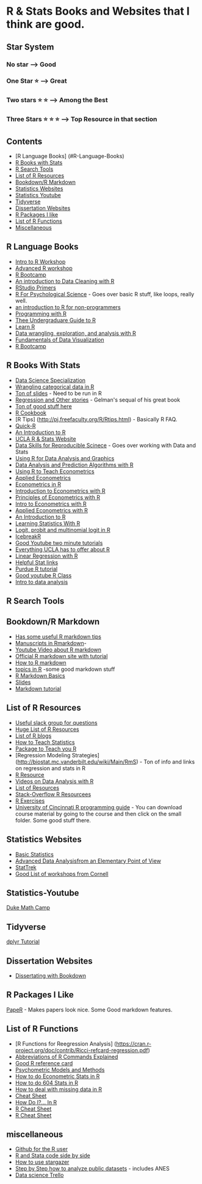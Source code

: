 # R & Stats Books and Websites that I think are good.

## Star System
### No star --> Good
### One Star :star: --> Great
### Two stars :star: :star: --> Among the Best
### Three Stars :star: :star: :star: --> Top Resource in that section


## Contents

- [R Language Books] (#R-Language-Books)
- [R Books with Stats](#R-Books-With-Stats)
- [R Search Tools](#R-Search-Tools)
- [List of R Resources](#List-of-R-Resources)
- [Bookdown/R Markdown](#Bookdown/R-Markdown)
- [Statistics Websites](#Statistics-Websites)
- [Statistics Youtube](#Statistics-Youtube)
- [Tidyverse](#Tidyverse)
- [Dissertation Websites](#Dissertation-Websites)
- [R Packages I like](#R-Packages-I-Like)
- [List of R Functions](#List-of-R-Functions)
- [Miscellaneous](#miscellaneous)

## R Language Books
- [Intro to R Workshop](https://github.com/UCIDataScienceInitiative/IntroR_Workshop)
- [Advanced R workshop](https://github.com/UCIDataScienceInitiative/AdvancedRWorkshop)
- [R Bootcamp](https://www.jaredknowles.com/r-bootcamp/)
- [An introduction to Data Cleaning with R](https://cran.r-project.org/doc/contrib/de_Jonge+van_der_Loo-Introduction_to_data_cleaning_with_R.pdf)
- [RStudio Primers](https://rstudio.cloud/learn/primers)
- [R For Psychological Science](https://psyr.org/) - Goes over basic R stuff, like loops, really well.
- [an introduction to R for non-programmers](http://swcarpentry.github.io/r-novice-gapminder/)
- [Programming with R](http://swcarpentry.github.io/r-novice-inflammation/) 
- [Thee Undergraduare Guide to R](https://2dc76119-a-62cb3a1a-s-sites.googlegroups.com/site/undergraduateguidetor/manual-files/undergradguidetoR.pdf?attachauth=ANoY7cprKuOTqDa7cWdwB-afAYvksPkZ6i8Y3ZxSgLhOTwMjbNsd8qDAJdxyrGHgBUtplleycdqaxdXVhMDqDcME8BMRPo7V18T1UwRrnxn_NPDWX931OE3x77puUHbDxtRirvRg1T3WENZ1H-N2PlYJIUrfR5qlLBG9BAIi2ZRJJnMgTwav_uCpDgxhjwCgJFOHIwY_5Im9FYhpqQ5NvEEjInA90bIUapE6WCw_k3xmLmu18bC-o8Yq6hDNUeO3aTSiOJuYFYBY&attredirects=1)
- [Learn R](https://learnxinyminutes.com/docs/r/)
- [Data wrangling, exploration, and analysis with R](https://stat545.com)
- [Fundamentals of Data Visualization](https://serialmentor.com/dataviz/)
- [R Bootcamp](https://github.com/rstudio-education/bootcamper)

## R Books With Stats
- [Data Science Specialization](https://datasciencespecialization.github.io)
- [Wrangling categorical data in R](https://peerj.com/preprints/3163/)
- [Ton of slides](https://github.com/rstudio-education/datascience-box) - Need to be run in R
- [Regression and Other stories](https://avehtari.github.io/ROS-Examples/#by_chapters) - Gelman's sequal of his great book
- [Ton of good stuff here](https://data.princeton.edu)
- [R Cookbook](http://rpubs.com/collnell/Rcookbook)
- [R Tips] (http://pj.freefaculty.org/R/Rtips.html) - Basically R FAQ.
- [Quick-R](https://www.statmethods.net/)
- [An Introduction to R](http://personality-project.org/r/short_courses/aps-short.pdf)
- [UCLA R & Stats Website](https://stats.idre.ucla.edu/)
- [Data Skills for Reproducible Scinece](https://psyteachr.github.io/msc-data-skills/index.html) - Goes over working with Data and Stats
- [Using R for Data Analysis and Graphics](https://cran.r-project.org/doc/contrib/usingR.pdf)
- [Data Analysis and Prediction Algorithms with R](https://rafalab.github.io/dsbook/)
- [Using R to Teach Econometrics](https://robjhyndman.com/papers/R.pdf)
- [Applied Econometrics](http://www.econ.uiuc.edu/~econ472/)
- [Econometrics in R](https://tyleransom.github.io/econometricslabs.html)
- [Introduction to Econometrics with R](https://scpoecon.github.io/ScPoEconometrics/)
- [Principles of Econometrics with R](https://bookdown.org/ccolonescu/RPoE4/heteroskedasticity.html)
- [Intro to Econometrics with R](https://www.econometrics-with-r.org/)
- [Applied Econometrics with R](https://eeecon.uibk.ac.at/~zeileis/teaching/AER/)
- [An Introduction to R](https://cran.r-project.org/doc/manuals/R-intro.pdf)
- [Learning Statistics With R](https://learningstatisticswithr.com/book/)
- [Logit, probit and multinomial logit in R](https://dss.princeton.edu/training/LogitR101.pdf)
- [IcebreakR](https://cran.r-project.org/doc/contrib/Robinson-icebreaker.pdf)
- [Good Youtube two minute tutorials](https://www.youtube.com/playlist?list=PLcgz5kNZFCkzSyBG3H-rUaPHoBXgijHfC)
- [Everything UCLA has to offer about R](https://stats.idre.ucla.edu/r/)
- [Linear Regression with R](https://dss.princeton.edu/training/Regression101R.pdf)
- [Helpful Stat links](http://www.princeton.edu/~otorres/Stata/statnotes)
- [Purdue R tutorial](https://www.stat.purdue.edu/scs/docs/R_Introduction.pdf)
- [Good youtube R Class](https://www.youtube.com/channel/UCstAS6IpgYgZ9Cvcag_YlCQ/featured)
- [Intro to data analysis](https://github.com/UCIDataScienceInitiative/IDA-with-R)
## R Search Tools

## Bookdown/R Markdown
- [Has some useful R markdown tips](https://cran.r-project.org/web/views/ReproducibleResearch.html)
- [Manuscripts in Rmarkdown](https://stirlingcodingclub.github.io/Manuscripts_in_Rmarkdown/Rmarkdown_notes.html)- 
- [Youtube Video about R markdown](https://www.youtube.com/watch?v=Nj9J5iCSMB0)
- [Official R markdown site with tutorial](https://rmarkdown.io.com/index.html)
- [How to R markdown](http://rpubs.com/collnell/howto_rmd)
- [topics in R](https://github.com/UCIDataScienceInitiative/Topics_In_R) -some good markdown stuff
- [R Markdown Basics](https://stats.idre.ucla.edu/r/seminars/r-markdown-basics/)
- [Slides](https://geocompr.github.io/user_19/presentation/#12)
- [Markdown tutorial](https://github.com/rstudio-education/communicate-rmd-workshop)
## List of R Resources
- [Useful slack group for questions](https://www.rfordatasci.com/about/)
- [Huge List of R Resources](https://paulvanderlaken.com/2017/08/10/r-resources-cheatsheets-tutorials-books) 
- [List of R blogs](https://www.r-bloggers.com/)
- [How to Teach Statistics](https://cran.r-project.org/web/views/TeachingStatistics.html)
- [Package to Teach you R](https://swirlstats.com/)
- [Regression Modeling Strategies] (http://biostat.mc.vanderbilt.edu/wiki/Main/RmS) - Ton of info and links on regression and stats in R
- [R Resource](https://docs.google.com/document/d/1qtdiLbU32F_AVNRlF7d23wvPSgTCYqr5TFeBwbncPcw/edit)
- [Videos on Data Analysis with R](http://jeromyanglim.blogspot.com/2010/05/videos-on-data-analysis-with-r.html)
- [List of Resources](https://noeliagorod.com/2019/04/24/r-resources-free-courses-books-tutorials-cheat-sheets/)
- [Stack-Overflow R Resourcees](https://stackoverflow.com/tags/r/info)
- [R Exercises](https://www.r-exercises.com)
- [University of Cincinnati R programming guide](http://uc-r.github.io) - You can download course material by going to the course and then click on the small folder. Some good stuff there.
## Statistics Websites
- [Basic Statistics](https://crumplab.github.io/statistics/foundations-for-inference.html#the-crump-test)
- [Advanced Data Analysisfrom an Elementary Point of View](http://www.stat.cmu.edu/~cshalizi/ADAfaEPoV/ADAfaEPoV.pdf)
- [StatTrek](https://stattrek.com)
- [Good List of workshops from Cornell](http://www.cscu.cornell.edu/workshops/catalog.php)
## Statistics-Youtube
[Duke Math Camp](http://people.duke.edu/~das76/Mathematics%20for%20Political%20and%20Social%20Research%20Syllabus_Siegel.pdf)
## Tidyverse
[dplyr Tutorial](https://www.dataschool.io/dplyr-tutorial-for-faster-data-manipulation-in-r/)
## Dissertation Websites
- [Dissertating with Bookdown](https://bookdown.org/thea_knowles/dissertating_rmd_presentation/nitty-gritty-stuff.html#predefined-functions)
## R Packages I Like
[PapeR](https://cran.r-project.org/web/packages/papeR/index.html) - Makes papers look nice. Some Good markdown features.

## List of R Functions
- [R Functions for Reegression Analysis] (https://cran.r-project.org/doc/contrib/Ricci-refcard-regression.pdf)
- [Abbreviations of R Commands Explained](http://jeromyanglim.blogspot.com/2010/05/abbreviations-of-r-commands-explained.html)
- [Good R reference card](https://cran.r-project.org/doc/contrib/Short-refcard.pdf)
- [Psychometric Models and Methods](https://cran.r-project.org/web/views/Psychometrics.html)
- [How to do Econometric Stats in R](https://cran.r-project.org/web/views/Econometrics.html)
- [How to do 604 Stats in R](https://cran.r-project.org/web/views/SocialSciences.html)
- [How to deal with missing data in R](https://cran.r-project.org/web/views/MissingData.html)
- [Cheat Sheet](https://s3.amazonaws.com/quandl-static-content/Documents/Quandl+-+R+Cheat+Sheet.pdf)
- [How Do I?... In R](https://smach.github.io/R4JournalismBook/HowDoI.html)
- [R Cheat Sheet](https://www.sas.upenn.edu/~baron/from_cattell/refcard.pdf)
- [R Cheat Sheet](https://cran.r-project.org/doc/contrib/Short-refcard.pdf)

## miscellaneous
- [Github for the R user](https://happygitwithr.com)
- [R and Stata code side by side](https://dss.princeton.edu/training/RStata.pdf#page=15)
- [How to use stargazer](https://dss.princeton.edu/training/NiceOutputR.pdf)
- [Step by Step how to analyze public datasets](http://asdfree.com) - includes ANES
- [Data science Trello](https://trello.com/b/rbpEfMld/data-science)

